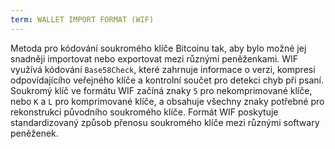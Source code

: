 ```yaml
---
term: WALLET IMPORT FORMAT (WIF)
---
```


Metoda pro kódování soukromého klíče Bitcoinu tak, aby bylo možné jej snadněji importovat nebo exportovat mezi různými peněženkami. WIF využívá kódování `Base58Check`, které zahrnuje informace o verzi, kompresi odpovídajícího veřejného klíče a kontrolní součet pro detekci chyb při psaní. Soukromý klíč ve formátu WIF začíná znaky `5` pro nekomprimované klíče, nebo `K` a `L` pro komprimované klíče, a obsahuje všechny znaky potřebné pro rekonstrukci původního soukromého klíče. Formát WIF poskytuje standardizovaný způsob přenosu soukromého klíče mezi různými softwary peněženek.